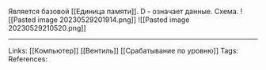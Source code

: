 Является базовой [[Единица памяти]]. D - означает данные. 
Схема. 
![[Pasted image 20230529201914.png]]
![[Pasted image 20230529210520.png]]
___
Links: [[Компьютер]] [[Вентиль]] [[Срабатывание по уровню]]
Tags:
References: